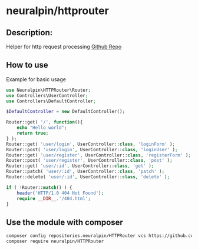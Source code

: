 # neuralpin/httprouter

## Description:
Helper for http request processing
[Github Repo](https://github.com/neuralpin/httprouter)

## How to use

Example for basic usage
```php
use Neuralpin\HTTPRouter\Router;
use Controllers\UserController;
use Controllers\DefaultController;

$DefaultController = new DefaultController();

Router::get( '/', function(){
    echo "Hello world";
    return true;
} );
Router::get( 'user/login', UserController::class, 'loginForm' );
Router::post( 'user/login', UserController::class, 'loginUser' );
Router::get( 'user/register', UserController::class, 'registerForm' );
Router::post( 'user/register', UserController::class, 'post' );
Router::get( 'user/:id', UserController::class, 'get' );
Router::patch( 'user/:id', UserController::class, 'patch' );
Router::delete( 'user/:id', UserController::class, 'delete' );

if ( !Router::match() ) {
    header('HTTP/1.0 404 Not Found');
    require __DIR__.'/404.html';
}
```
## Use the module with composer
```bash
composer config repositories.neuralpin/HTTPRouter vcs https://github.com/neuralpin/httprouter
composer require neuralpin/HTTPRouter
```